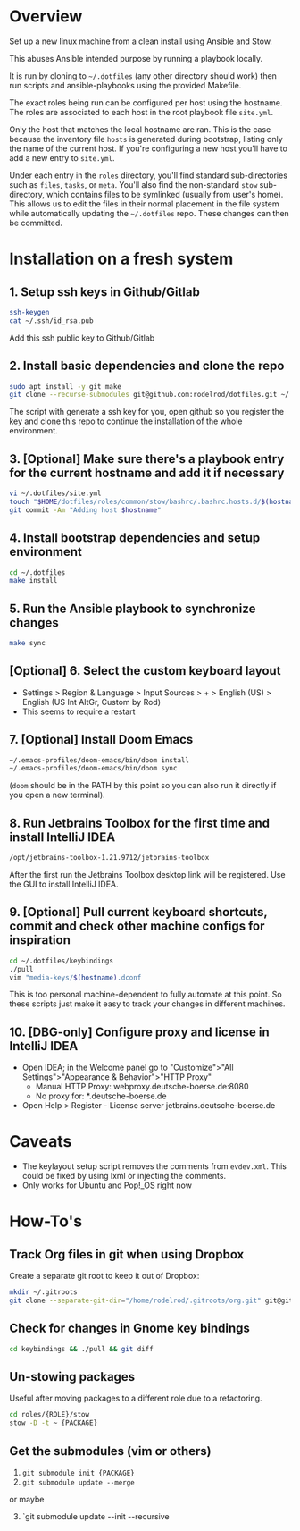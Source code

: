 # Overview

Set up a new linux machine from a clean install using Ansible and Stow.

This abuses Ansible intended purpose by running a playbook locally.

It is run by cloning to `~/.dotfiles` (any other directory should work) then run scripts and ansible-playbooks using the provided Makefile.

The exact roles being run can be configured per host using the hostname. The roles are associated to each host in the root playbook file `site.yml`.

Only the host that matches the local hostname are ran. This is the case because the inventory file `hosts` is generated during bootstrap, listing only the name of the current host. If you're configuring a new host you'll have to add a new entry to `site.yml`.

Under each entry in the `roles` directory, you'll find standard sub-directories such as `files`, `tasks`, or `meta`. You'll also find the non-standard `stow` sub-directory, which contains files to be symlinked (usually from user's home). This allows us to edit the files in their normal placement in the file system while automatically updating the `~/.dotfiles` repo. These changes can then be committed.

# Installation on a fresh system

## 1. Setup ssh keys in Github/Gitlab

```sh
ssh-keygen
cat ~/.ssh/id_rsa.pub
```

Add this ssh public key to Github/Gitlab

## 2. Install basic dependencies and clone the repo

```sh
sudo apt install -y git make
git clone --recurse-submodules git@github.com:rodelrod/dotfiles.git ~/.dotfiles
```

The script with generate a ssh key for you, open github so you register the key and clone this repo to continue the installation of the whole environment.

## 3. [Optional] Make sure there's a playbook entry for the current hostname and add it if necessary

```sh
vi ~/.dotfiles/site.yml
touch "$HOME/dotfiles/roles/common/stow/bashrc/.bashrc.hosts.d/$(hostname).bashrc"
git commit -Am "Adding host $hostname"
```

## 4. Install bootstrap dependencies and setup environment

```sh
cd ~/.dotfiles
make install
```

## 5. Run the Ansible playbook to synchronize changes

```sh
make sync
```

## [Optional] 6. Select the custom keyboard layout

- Settings > Region & Language > Input Sources > + > English (US) > English (US Int AltGr, Custom by Rod)
- This seems to require a restart

## 7. [Optional] Install Doom Emacs

```sh
~/.emacs-profiles/doom-emacs/bin/doom install
~/.emacs-profiles/doom-emacs/bin/doom sync
```

(`doom` should be in the PATH by this point so you can also run it directly if
you open a new terminal).

## 8. Run Jetbrains Toolbox for the first time and install IntelliJ IDEA

```sh
/opt/jetbrains-toolbox-1.21.9712/jetbrains-toolbox
```

After the first run the Jetbrains Toolbox desktop link will be registered. Use the GUI to install IntelliJ IDEA.

## 9. [Optional] Pull current keyboard shortcuts, commit and check other machine configs for inspiration

```sh
cd ~/.dotfiles/keybindings
./pull
vim "media-keys/$(hostname).dconf
```

This is too personal machine-dependent to fully automate at this point. So
these scripts just make it easy to track your changes in different machines.

## 10. [DBG-only] Configure proxy and license in IntelliJ IDEA

- Open IDEA; in the Welcome panel go to "Customize">"All Settings">"Appearance & Behavior">"HTTP Proxy"
  - Manual HTTP Proxy: webproxy.deutsche-boerse.de:8080
  - No proxy for: \*.deutsche-boerse.de
- Open Help > Register - License server jetbrains.deutsche-boerse.de

# Caveats

- The keylayout setup script removes the comments from `evdev.xml`. This could be fixed by using lxml or injecting the comments.
- Only works for Ubuntu and Pop!\_OS right now

# How-To's

## Track Org files in git when using Dropbox

Create a separate git root to keep it out of Dropbox:

```sh
mkdir ~/.gitroots
git clone --separate-git-dir="/home/rodelrod/.gitroots/org.git" git@gitlab.com:rodelrod/org.git ~/Dropbox/Org
```

## Check for changes in Gnome key bindings

```sh
cd keybindings && ./pull && git diff
```

## Un-stowing packages

Useful after moving packages to a different role due to a refactoring.

```sh
cd roles/{ROLE}/stow
stow -D -t ~ {PACKAGE}
```

## Get the submodules (vim or others)

1. `git submodule init {PACKAGE}`
2. `git submodule update --merge`

or maybe

3. `git submodule update --init --recursive
